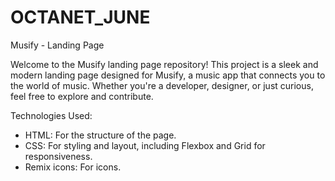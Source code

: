 # OCTANET_JUNE
 Musify - Landing Page

Welcome to the Musify landing page repository! This project is a sleek and modern landing page designed for Musify, a music app that connects you to the world of music. Whether you're a developer, designer, or just curious, feel free to explore and contribute.

Technologies Used:
- HTML: For the structure of the page.
- CSS: For styling and layout, including Flexbox and Grid for responsiveness.
- Remix icons: For icons.
